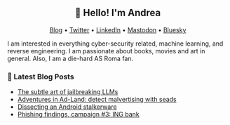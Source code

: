 <h2 align="center">👋 Hello! I'm Andrea</h2>
<p align="center">
  <a href="https://andpalmier.com">Blog</a> •
  <a href="https://twitter.com/andpalmier">Twitter</a> •
  <a href="https://linkedin.com/in/andpalmier">LinkedIn</a> •
  <a href="https://infosec.exchange/@andpalmier">Mastodon</a> •
  <a href="https://bsky.app/profile/andpalmier.com">Bluesky</a> 
</p>

I am interested in everything cyber-security related, machine learning, and reverse engineering. I am passionate about books, movies and art in general. Also, I am a die-hard AS Roma fan.

### 📝 Latest Blog Posts

<!-- BLOG-POST-LIST:START -->
- [The subtle art of jailbreaking LLMs](https://andpalmier.com/posts/jailbreaking-llms/)
- [Adventures in Ad-Land: detect malvertising with seads](https://andpalmier.com/posts/seads/)
- [Dissecting an Android stalkerware](https://andpalmier.com/posts/stalkerware-analysis/)
- [Phishing findings, campaign #3: ING bank](https://andpalmier.com/posts/phishing-findings-3/)
<!-- BLOG-POST-LIST:END -->
